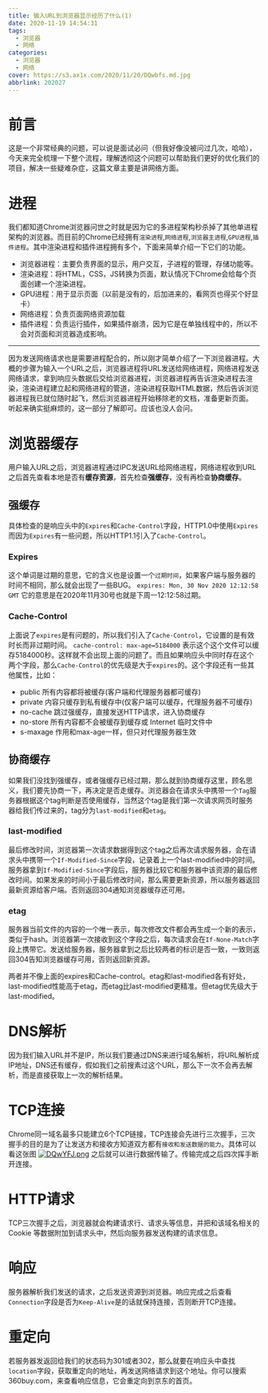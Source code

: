 ```yaml
---
title: 输入URL到浏览器显示经历了什么(1)
date: 2020-11-19 14:54:31
tags:
  - 浏览器
  - 网络
categories: 
  - 浏览器
  - 网络
cover: https://s3.ax1x.com/2020/11/20/DQwbfs.md.jpg
abbrlink: 202027
---
```


# 前言
这是一个非常经典的问题，可以说是面试必问（但我好像没被问过几次，哈哈），今天来完全梳理一下整个流程，理解透彻这个问题可以帮助我们更好的优化我们的项目，解决一些疑难杂症，这篇文章主要是讲网络方面。

# 进程
我们都知道Chrome浏览器问世之时就是因为它的多进程架构秒杀掉了其他单进程架构的浏览器。而目前的Chrome已经拥有`渲染进程`,`网络进程`,`浏览器主进程`,`GPU进程`,`插件进程`。其中渲染进程和插件进程拥有多个，下面来简单介绍一下它们的功能。
+ 浏览器进程：主要负责界面的显示，用户交互，子进程的管理，存储功能等。
+ 渲染进程：将HTML，CSS，JS转换为页面，默认情况下Chrome会给每个页面创建一个渲染进程。
+ GPU进程：用于显示页面（以前是没有的，后加进来的，看网页也得买个好显卡）
+ 网络进程：负责页面网络资源加载
+ 插件进程：负责运行插件，如果插件崩溃，因为它是在单独线程中的，所以不会对页面和浏览器造成影响。

<hr/>
因为发送网络请求也是需要进程配合的，所以刚才简单介绍了一下浏览器进程。大概的步骤为输入一个URL之后，浏览器进程将URL发送给网络进程，网络进程发送网络请求，拿到响应头数据后交给浏览器进程，浏览器进程再告诉渲染进程去渲染，渲染进程建立起和网络进程的管道，渲染进程获取HTML数据，然后告诉浏览器进程我已就位随时起飞，然后浏览器进程开始移除老的文档，准备更新页面。
听起来确实挺麻烦的，这一部分了解即可。应该也没人会问。

# 浏览器缓存
用户输入URL之后，浏览器进程通过IPC发送URL给网络进程，网络进程收到URL之后首先查看本地是否有**缓存资源**，首先检查**强缓存**，没有再检查**协商缓存**。

## 强缓存
具体检查的是响应头中的` Expires `和` Cache-Control `字段，HTTP1.0中使用` Expires `而因为` Expires `有一些问题，所以HTTP1.1引入了` Cache-Control `。

### Expires
这个单词是过期的意思，它的含义也是设置一个` 过期时间 `，如果客户端与服务器的时间不相同，那么就会出现了一些BUG。
` expires: Mon, 30 Nov 2020 12:12:58 GMT `
它的意思是在2020年11月30号也就是下周一12:12:58过期。

### Cache-Control
上面说了` expires `是有问题的，所以我们引入了` Cache-Control `，它设置的是有效时长而非过期时间。
` cache-control: max-age=5184000 `
表示这个这个文件可以缓存5184000秒。这样就不会出现上面的问题了。而且如果响应头中同时存在这个两个字段，那么` Cache-Control `的优先级是大于` expires `的。这个字段还有一些其他属性，比如：
+ public  所有内容都将被缓存(客户端和代理服务器都可缓存)
+ private	 内容只缓存到私有缓存中(仅客户端可以缓存，代理服务器不可缓存)
+ no-cache	跳过强缓存，直接发送HTTP请求，进入协商缓存
+ no-store	所有内容都不会被缓存到缓存或 Internet 临时文件中
+ s-maxage  作用和max-age一样，但只对代理服务器生效

## 协商缓存
如果我们没找到强缓存，或者强缓存已经过期，那么就到协商缓存这里，顾名思义，我们要先协商一下，再决定是否走缓存。浏览器会在请求头中携带一个` Tag `服务器根据这个tag判断是否使用缓存，当然这个tag是我们第一次请求网页时服务器给我们传过来的，tag分为` last-modified `和` etag `。

### last-modified
最后修改时间，浏览器第一次请求数据得到这个tag之后再次请求服务器，会在请求头中携带一个` If-Modified-Since `字段，记录着上一个last-modified中的时间。服务器拿到` If-Modified-Since `字段后，服务器比较它和服务器中该资源的最后修改时间。如果发来的时间小于最后修改时间，那么需要更新资源，所以服务器返回最新资源给客户端。否则返回304通知浏览器缓存还可用。

### etag
服务器当前文件的内容的一个唯一表示，每次修改文件都会再生成一个新的表示，类似于hash。浏览器第一次接收到这个字段之后，每次请求会在` If-None-Match `字段上携带它。发送给服务器，服务器拿到之后比较两者的标识是否一致，一致则返回304告知浏览器缓存可用，否则返回新资源。

两者并不像上面的expires和Cache-control。etag和last-modified各有好处，last-modified性能高于etag，而etag比last-modified更精准。但etag优先级大于last-modified。

# DNS解析
因为我们输入URL并不是IP，所以我们要通过DNS来进行域名解析，将URL解析成IP地址，DNS还有缓存，假如我们之前搜素过这个URL，那么下一次不会再去解析，而是直接获取上一次的解析结果。

# TCP连接
Chrome同一域名最多只能建立6个TCP链接，TCP连接会先进行三次握手，三次握手的目的是为了让发送方和接收方知道双方都有` 接收和发送数据的能力 `。具体可以看这张图
[![DQwYFJ.png](https://s3.ax1x.com/2020/11/20/DQwYFJ.png)](https://imgchr.com/i/DQwYFJ)
之后就可以进行数据传输了。传输完成之后四次挥手断开连接。

# HTTP请求
TCP三次握手之后，浏览器就会构建请求行、请求头等信息，并把和该域名相关的 Cookie 等数据附加到请求头中，然后向服务器发送构建的请求信息。

# 响应
服务器解析我们发送的请求，之后发送资源到浏览器。响应完成之后查看` Connection `字段是否为` Keep-Alive `是的话就保持连接，否则断开TCP连接。

# 重定向
若服务器发返回给我们的状态码为301或者302，那么就要在响应头中查找` location `字段，获取重定向的地址，再发送网络请求到这个地址。你可以搜索360buy.com，来查看响应信息，它会重定向到京东的首页。